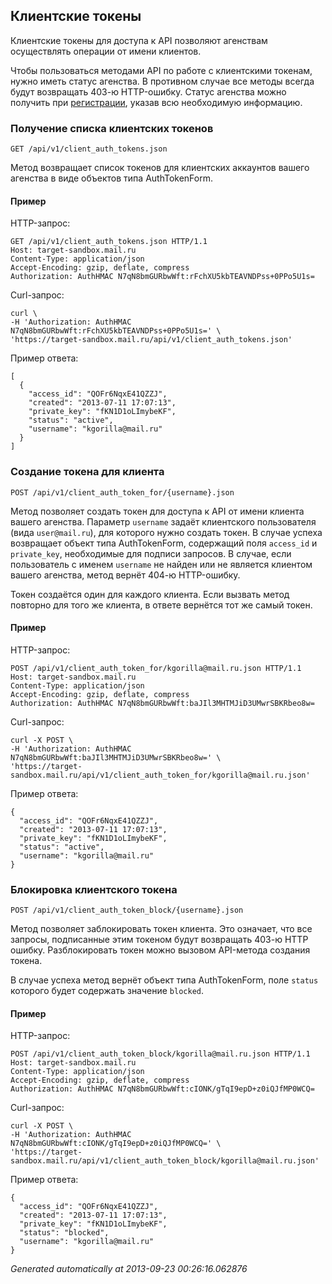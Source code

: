 ## Клиентские токены
Клиентские токены для доступа к API позволяют агенствам осуществлять
операции от имени клиентов.

Чтобы пользоваться методами API по работе с клиентскими токенам, нужно
иметь статус агенства. В противном случае все методы всегда будут
возвращать 403-ю HTTP-ошибку. Статус агенства можно получить при
[регистрации](https://target.mail.ru/agency/), указав всю необходимую
информацию.

### Получение списка клиентских токенов
`GET /api/v1/client_auth_tokens.json`

Метод возвращает список токенов для клиентских аккаунтов вашего агенства в
виде объектов типа AuthTokenForm.

#### Пример

HTTP-запрос:

    GET /api/v1/client_auth_tokens.json HTTP/1.1
    Host: target-sandbox.mail.ru
    Content-Type: application/json
    Accept-Encoding: gzip, deflate, compress
    Authorization: AuthHMAC N7qN8bmGURbwWft:rFchXU5kbTEAVNDPss+0PPo5U1s=

Curl-запрос:

    curl \
    -H 'Authorization: AuthHMAC N7qN8bmGURbwWft:rFchXU5kbTEAVNDPss+0PPo5U1s=' \
    'https://target-sandbox.mail.ru/api/v1/client_auth_tokens.json'

Пример ответа:

    [
      {
        "access_id": "QOFr6NqxE41QZZJ",
        "created": "2013-07-11 17:07:13",
        "private_key": "fKN1D1oLImybeKF",
        "status": "active",
        "username": "kgorilla@mail.ru"
      }
    ]


### Создание токена для клиента
`POST /api/v1/client_auth_token_for/{username}.json`

Метод позволяет создать токен для доступа к API от имени клиента вашего
агенства. Параметр `username` задаёт клиентского пользователя (вида
`user@mail.ru`), для которого нужно создать токен. В случае успеха
возвращает объект типа AuthTokenForm, содержащий поля `access_id` и
`private_key`, необходимые для подписи запросов. В случае, если
пользователь с именем `username` не найден или не является клиентом вашего
агенства, метод вернёт 404-ю HTTP-ошибку.

Токен создаётся один для каждого клиента. Если вызвать метод повторно для
того же клиента, в ответе вернётся тот же самый токен.

#### Пример

HTTP-запрос:

    POST /api/v1/client_auth_token_for/kgorilla@mail.ru.json HTTP/1.1
    Host: target-sandbox.mail.ru
    Content-Type: application/json
    Accept-Encoding: gzip, deflate, compress
    Authorization: AuthHMAC N7qN8bmGURbwWft:baJIl3MHTMJiD3UMwrSBKRbeo8w=

Curl-запрос:

    curl -X POST \
    -H 'Authorization: AuthHMAC N7qN8bmGURbwWft:baJIl3MHTMJiD3UMwrSBKRbeo8w=' \
    'https://target-sandbox.mail.ru/api/v1/client_auth_token_for/kgorilla@mail.ru.json'

Пример ответа:

    {
      "access_id": "QOFr6NqxE41QZZJ",
      "created": "2013-07-11 17:07:13",
      "private_key": "fKN1D1oLImybeKF",
      "status": "active",
      "username": "kgorilla@mail.ru"
    }


### Блокировка клиентского токена
`POST /api/v1/client_auth_token_block/{username}.json`

Метод позволяет заблокировать токен клиента. Это означает, что все запросы,
подписанные этим токеном будут возвращать 403-ю HTTP ошибку. Разблокировать
токен можно вызовом API-метода создания токена.

В случае успеха метод вернёт объект типа AuthTokenForm, поле `status`
которого будет содержать значение `blocked`.

#### Пример

HTTP-запрос:

    POST /api/v1/client_auth_token_block/kgorilla@mail.ru.json HTTP/1.1
    Host: target-sandbox.mail.ru
    Content-Type: application/json
    Accept-Encoding: gzip, deflate, compress
    Authorization: AuthHMAC N7qN8bmGURbwWft:cIONK/gTqI9epD+z0iQJfMP0WCQ=

Curl-запрос:

    curl -X POST \
    -H 'Authorization: AuthHMAC N7qN8bmGURbwWft:cIONK/gTqI9epD+z0iQJfMP0WCQ=' \
    'https://target-sandbox.mail.ru/api/v1/client_auth_token_block/kgorilla@mail.ru.json'

Пример ответа:

    {
      "access_id": "QOFr6NqxE41QZZJ",
      "created": "2013-07-11 17:07:13",
      "private_key": "fKN1D1oLImybeKF",
      "status": "blocked",
      "username": "kgorilla@mail.ru"
    }

*Generated automatically at 2013-09-23 00:26:16.062876*